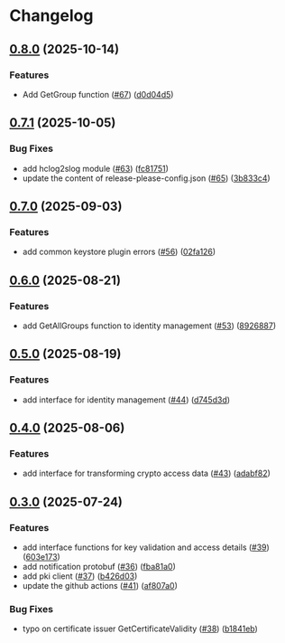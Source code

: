 # Changelog

## [0.8.0](https://github.com/openkcm/plugin-sdk/compare/v0.7.1...v0.8.0) (2025-10-14)


### Features

* Add GetGroup function ([#67](https://github.com/openkcm/plugin-sdk/issues/67)) ([d0d04d5](https://github.com/openkcm/plugin-sdk/commit/d0d04d5b8be1abfe813ba185f35c54a2b916eea4))

## [0.7.1](https://github.com/openkcm/plugin-sdk/compare/v0.7.0...v0.7.1) (2025-10-05)


### Bug Fixes

* add hclog2slog module ([#63](https://github.com/openkcm/plugin-sdk/issues/63)) ([fc81751](https://github.com/openkcm/plugin-sdk/commit/fc817515b0c61ffbd8aedc4ba73503d7ff5b7c98))
* update the content of release-please-config.json ([#65](https://github.com/openkcm/plugin-sdk/issues/65)) ([3b833c4](https://github.com/openkcm/plugin-sdk/commit/3b833c456a89a2f928b2730a31b5936d6039ea78))

## [0.7.0](https://github.com/openkcm/plugin-sdk/compare/v0.6.0...v0.7.0) (2025-09-03)


### Features

* add common keystore plugin errors ([#56](https://github.com/openkcm/plugin-sdk/issues/56)) ([02fa126](https://github.com/openkcm/plugin-sdk/commit/02fa126e61b05360c3d46b6d7a71664d20c73668))

## [0.6.0](https://github.com/openkcm/plugin-sdk/compare/v0.5.0...v0.6.0) (2025-08-21)


### Features

* add GetAllGroups function to identity management ([#53](https://github.com/openkcm/plugin-sdk/issues/53)) ([8926887](https://github.com/openkcm/plugin-sdk/commit/8926887fa0604118f4524dc69e3cb3cd0f0ea982))

## [0.5.0](https://github.com/openkcm/plugin-sdk/compare/v0.4.0...v0.5.0) (2025-08-19)


### Features

* add interface for identity management ([#44](https://github.com/openkcm/plugin-sdk/issues/44)) ([d745d3d](https://github.com/openkcm/plugin-sdk/commit/d745d3dcc177a31443ebf1821af2036131dceefd))

## [0.4.0](https://github.com/openkcm/plugin-sdk/compare/v0.3.0...v0.4.0) (2025-08-06)


### Features

* add interface for transforming crypto access data ([#43](https://github.com/openkcm/plugin-sdk/issues/43)) ([adabf82](https://github.com/openkcm/plugin-sdk/commit/adabf824a9db12818f413589fb5d5c301738d25d))

## [0.3.0](https://github.com/openkcm/plugin-sdk/compare/v0.2.0...v0.3.0) (2025-07-24)


### Features

* add interface functions for key validation and access details ([#39](https://github.com/openkcm/plugin-sdk/issues/39)) ([603e173](https://github.com/openkcm/plugin-sdk/commit/603e1734e7577b2f0370ebe37dd696f8746ffdad))
* add notification protobuf ([#36](https://github.com/openkcm/plugin-sdk/issues/36)) ([fba81a0](https://github.com/openkcm/plugin-sdk/commit/fba81a0ee92d8bd854b6aae9713328e334170a89))
* add pki client ([#37](https://github.com/openkcm/plugin-sdk/issues/37)) ([b426d03](https://github.com/openkcm/plugin-sdk/commit/b426d03b1860935b60f7312c8d73bf0570fdb141))
* update the github actions ([#41](https://github.com/openkcm/plugin-sdk/issues/41)) ([af807a0](https://github.com/openkcm/plugin-sdk/commit/af807a073cc74f3c0846e25dc3ede1526c329b01))


### Bug Fixes

* typo on certificate issuer GetCertificateValidity ([#38](https://github.com/openkcm/plugin-sdk/issues/38)) ([b1841eb](https://github.com/openkcm/plugin-sdk/commit/b1841ebf9baa191702b4f05a8d588a78a6976383))

